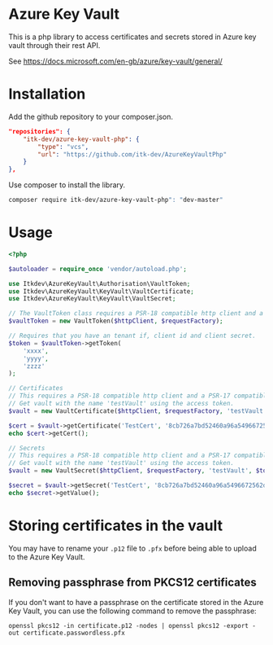 # Azure Key Vault
This is a php library to access certificates and secrets stored in Azure key vault through their rest API.

See https://docs.microsoft.com/en-gb/azure/key-vault/general/

# Installation

Add the github repository to your composer.json.

```json
"repositories": {
    "itk-dev/azure-key-vault-php": {
        "type": "vcs",
        "url": "https://github.com/itk-dev/AzureKeyVaultPhp"
    }
},
```

Use composer to install the library.
```sh
composer require itk-dev/azure-key-vault-php": "dev-master"
```

# Usage


```php
<?php

$autoloader = require_once 'vendor/autoload.php';

use Itkdev\AzureKeyVault\Authorisation\VaultToken;
use Itkdev\AzureKeyVault\KeyVault\VaultCertificate;
use Itkdev\AzureKeyVault\KeyVault\VaultSecret;

// The VaultToken class requires a PSR-18 compatible http client and a PSR-17 compatible request factory.
$vaultToken = new VaultToken($httpClient, $requestFactory);

// Requires that you have an tenant if, client id and client secret.
$token = $vaultToken->getToken(
    'xxxx',
    'yyyy',
    'zzzz'
);    

// Certificates
// This requires a PSR-18 compatible http client and a PSR-17 compatible request factory.
// Get vault with the name 'testVault' using the access token.
$vault = new VaultCertificate($httpClient, $requestFactory, 'testVault', $token->getAccessToken());

$cert = $vault->getCertificate('TestCert', '8cb726a7bd52460a96a5496672562df0');
echo $cert->getCert();

// Secrets
// This requires a PSR-18 compatible http client and a PSR-17 compatible request factory.
// Get vault with the name 'testVault' using the access token.
$vault = new VaultSecret($httpClient, $requestFactory, 'testVault', $token->getAccessToken());

$secret = $vault->getSecret('TestCert', '8cb726a7bd52460a96a5496672562df0');
echo $secret->getValue();
```

# Storing certificates in the vault

You may have to rename your `.p12` file to `.pfx` before being able to upload to the Azure Key Vault.

## Removing passphrase from PKCS12 certificates

If you don't want to have a passphrase on the certificate stored in the Azure Key Vault,
you can use the following command to remove the passphrase:

```shell
openssl pkcs12 -in certificate.p12 -nodes | openssl pkcs12 -export -out certificate.passwordless.pfx
```

<!--
# Convert p12 file to pem

<https://github.com/MicrosoftDocs/azure-docs/issues/23558#issuecomment-823693525>

```sh
openssl pkcs12 -in hatogbriller.p12 -out tmp.pem -nodes
(openssl x509 -in tmp.pem; openssl pkcs8 -topk8 -nocrypt -in tmp.pem) >| hatogbriller.pem
rm tmp.pem
```
-->

